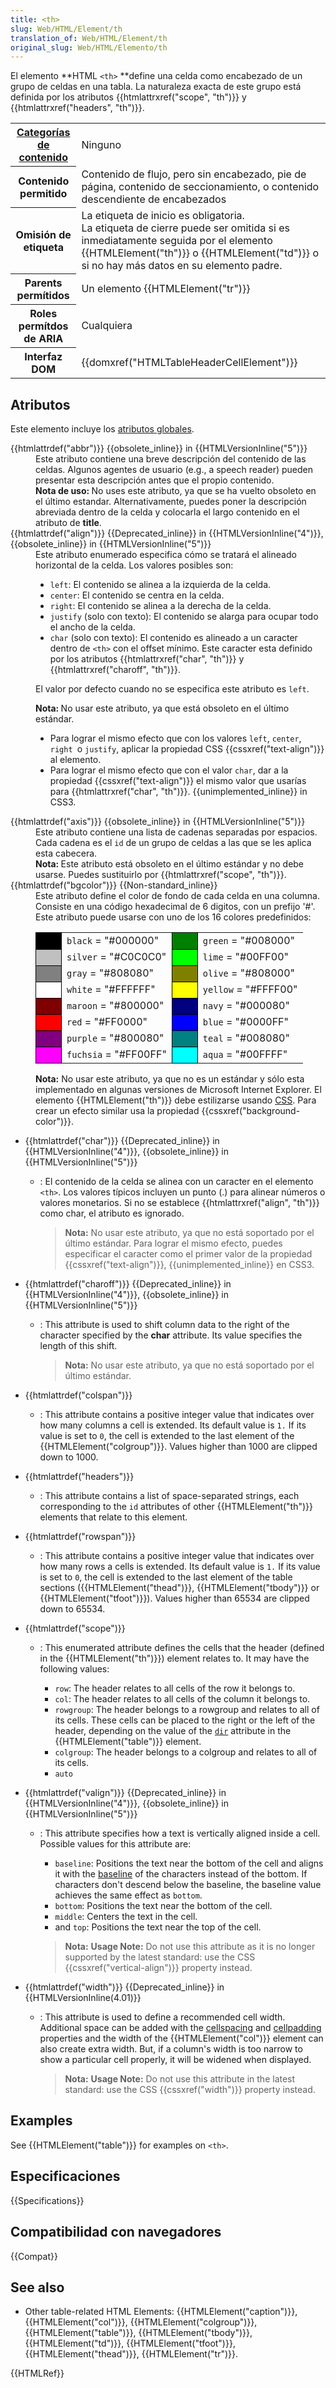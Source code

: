 ```yaml
---
title: <th>
slug: Web/HTML/Element/th
translation_of: Web/HTML/Element/th
original_slug: Web/HTML/Elemento/th
---
```

El elemento **HTML `<th>` **define una celda como encabezado de un grupo de celdas en una tabla. La naturaleza exacta de este grupo está definida por los atributos {{htmlattrxref("scope", "th")}} y {{htmlattrxref("headers", "th")}}.

<table class="properties">
  <tbody>
    <tr>
      <th scope="row">
        <a href="/en-US/docs/HTML/Content_categories"
          >Categorías de contenido</a
        >
      </th>
      <td>Ninguno</td>
    </tr>
    <tr>
      <th scope="row">Contenido permitido</th>
      <td>
        <div class="content-models">
          <div id="table-mdls">
            Contenido de flujo, pero sin encabezado, pie de página, contenido de
            seccionamiento, o contenido descendiente de encabezados
          </div>
        </div>
      </td>
    </tr>
    <tr>
      <th scope="row">Omisión de etiqueta</th>
      <td>
        La etiqueta de inicio es obligatoria.<br />La etiqueta de cierre puede
        ser omitida si es inmediatamente seguida por el elemento
        {{HTMLElement("th")}} o {{HTMLElement("td")}} o si no hay
        más datos en su elemento padre.
      </td>
    </tr>
    <tr>
      <th scope="row">Parents permítidos</th>
      <td>Un elemento {{HTMLElement("tr")}}</td>
    </tr>
    <tr>
      <th scope="row">Roles permítdos de ARIA</th>
      <td>Cualquiera</td>
    </tr>
    <tr>
      <th scope="row">Interfaz DOM</th>
      <td>{{domxref("HTMLTableHeaderCellElement")}}</td>
    </tr>
  </tbody>
</table>

## Atributos

Este elemento incluye los [atributos globales](/es/docs/Web/HTML/Global_attributes).

<dl><dt>{{htmlattrdef("abbr")}} {{obsolete_inline}} in {{HTMLVersionInline("5")}}</dt><dd>Este atributo contiene una breve descripción del contenido de las celdas. Algunos agentes de usuario (e.g., a speech reader) pueden presentar esta descripción antes que el propio contenido.</dd><dd><div class="note"><strong>Nota de uso: </strong>No uses este atributo, ya que se ha vuelto obsoleto en el último estandar. Alternativamente, puedes poner la descripción abreviada dentro de la celda y colocarla el largo contenido en el atributo de <strong>title</strong>.</div></dd><dt>{{htmlattrdef("align")}} {{Deprecated_inline}} in {{HTMLVersionInline("4")}}, {{obsolete_inline}} in {{HTMLVersionInline("5")}}</dt><dd>Este atributo enumerado especifica cómo se tratará el alineado horizontal de la celda. Los valores posibles son:<ul><li><code>left</code>: El contenido se alinea a la izquierda de la celda.</li><li><code>center</code>: El contenido se centra en la celda.</li><li><code>right</code>: El contenido se alinea a la derecha de la celda.</li><li><code>justify</code> (solo con texto): El contenido se alarga para ocupar todo el ancho de la celda.</li><li><code>char</code> (solo con texto): El contenido es alineado a un caracter dentro de <code>&#x3C;th></code> con el offset mínimo. Este caracter esta definido por los atributos {{htmlattrxref("char", "th")}} y {{htmlattrxref("charoff", "th")}}.</li></ul><p>El valor por defecto cuando no se especifica este atributo es <code>left</code>.</p><div class="note"><p><strong>Nota: </strong>No usar este atributo, ya que está obsoleto en el último estándar.</p><ul><li>Para lograr el mismo efecto que con los valores <code>left</code>, <code>center</code>, <code>right </code>o <code>justify</code>, aplicar la propiedad CSS {{cssxref("text-align")}} al elemento.</li><li>Para lograr el mismo efecto que con el valor <code>char</code>, dar a la propiedad {{cssxref("text-align")}} el mismo valor que usarías para {{htmlattrxref("char", "th")}}. {{unimplemented_inline}} in CSS3.</li></ul></div></dd><dt>{{htmlattrdef("axis")}} {{obsolete_inline}} in {{HTMLVersionInline("5")}}</dt><dd>Este atributo contiene una lista de cadenas separadas por espacios. Cada cadena es el <code>id</code> de un grupo de celdas a las que se les aplica esta cabecera.<div class="note"><strong>Nota: </strong>Este atributo está obsoleto en el último estándar y no debe usarse. Puedes sustituirlo por {{htmlattrxref("scope", "th")}}.</div></dd><dt>{{htmlattrdef("bgcolor")}} {{Non-standard_inline}}</dt><dd>Este atributo define el color de fondo de cada celda en una columna. Consiste en una código hexadecimal de 6 digitos, con un prefijo '#'. Este atributo puede usarse con uno de los 16 colores predefinidos:<table><tbody><tr><td style="background-color: black; width: 24px; height: 24px; border-width: 1px; border-color: black; border-style: solid;"></td><td><code>black</code> = "#000000"</td><td style="background-color: green; width: 24px; height: 24px; border-width: 1px; border-color: black; border-style: solid;"></td><td><code>green</code> = "#008000"</td></tr><tr><td style="background-color: silver; width: 24px; height: 24px; border-width: 1px; border-color: black; border-style: solid;"></td><td><code>silver</code> = "#C0C0C0"</td><td style="background-color: lime; width: 24px; height: 24px; border-width: 1px; border-color: black; border-style: solid;"></td><td><code>lime</code> = "#00FF00"</td></tr><tr><td style="background-color: gray; width: 24px; height: 24px; border-width: 1px; border-color: black; border-style: solid;"></td><td><code>gray</code> = "#808080"</td><td style="background-color: olive; width: 24px; height: 24px; border-width: 1px; border-color: black; border-style: solid;"></td><td><code>olive</code> = "#808000"</td></tr><tr><td style="background-color: white; width: 24px; height: 24px; border-width: 1px; border-color: black; border-style: solid;"></td><td><code>white</code> = "#FFFFFF"</td><td style="background-color: yellow; width: 24px; height: 24px; border-width: 1px; border-color: black; border-style: solid;"></td><td><code>yellow</code> = "#FFFF00"</td></tr><tr><td style="background-color: maroon; width: 24px; height: 24px; border-width: 1px; border-color: black; border-style: solid;"></td><td><code>maroon</code> = "#800000"</td><td style="background-color: navy; width: 24px; height: 24px; border-width: 1px; border-color: black; border-style: solid;"></td><td><code>navy</code> = "#000080"</td></tr><tr><td style="background-color: red; width: 24px; height: 24px; border-width: 1px; border-color: black; border-style: solid;"></td><td><code>red</code> = "#FF0000"</td><td style="background-color: blue; width: 24px; height: 24px; border-width: 1px; border-color: black; border-style: solid;"></td><td><code>blue</code> = "#0000FF"</td></tr><tr><td style="background-color: purple; width: 24px; height: 24px; border-width: 1px; border-color: black; border-style: solid;"></td><td><code>purple</code> = "#800080"</td><td style="background-color: teal; width: 24px; height: 24px; border-width: 1px; border-color: black; border-style: solid;"></td><td><code>teal</code> = "#008080"</td></tr><tr><td style="background-color: fuchsia; width: 24px; height: 24px; border-width: 1px; border-color: black; border-style: solid;"></td><td><code>fuchsia</code> = "#FF00FF"</td><td style="background-color: aqua; width: 24px; height: 24px; border-width: 1px; border-color: black; border-style: solid;"></td><td><code>aqua</code> = "#00FFFF"</td></tr></tbody></table><div class="note"><strong>Nota:</strong> No usar este atributo, ya que no es un estándar y sólo esta implementado en algunas versiones de Microsoft Internet Explorer. El elemento {{HTMLElement("th")}} debe estilizarse usando <a href="/en-US/docs/CSS">CSS</a>. Para crear un efecto similar usa la propiedad {{cssxref("background-color")}}.</div></dd></dl>

- {{htmlattrdef("char")}} {{Deprecated_inline}} in {{HTMLVersionInline("4")}}, {{obsolete_inline}} in {{HTMLVersionInline("5")}}

  - : El contenido de la celda se alinea con un caracter en el elemento `<th>`. Los valores típicos incluyen un punto (.) para alinear números o valores monetarios. Si no se establece {{htmlattrxref("align", "th")}} como char, el atributo es ignorado.

    > **Nota:** No usar este atributo, ya que no está soportado por el último estándar. Para lograr el mismo efecto, puedes especificar el caracter como el primer valor de la propiedad {{cssxref("text-align")}}, {{unimplemented_inline}} en CSS3.

<!---->

- {{htmlattrdef("charoff")}} {{Deprecated_inline}} in {{HTMLVersionInline("4")}}, {{obsolete_inline}} in {{HTMLVersionInline("5")}}

  - : This attribute is used to shift column data to the right of the character specified by the **char** attribute. Its value specifies the length of this shift.

    > **Nota:** No usar este atributo, ya que no está soportado por el último estándar.

<!---->

- {{htmlattrdef("colspan")}}
  - : This attribute contains a positive integer value that indicates over how many columns a cell is extended. Its default value is `1.` If its value is set to `0`, the cell is extended to the last element of the {{HTMLElement("colgroup")}}. Values higher than 1000 are clipped down to 1000.
- {{htmlattrdef("headers")}}
  - : This attribute contains a list of space-separated strings, each corresponding to the `id` attributes of other {{HTMLElement("th")}} elements that relate to this element.
- {{htmlattrdef("rowspan")}}
  - : This attribute contains a positive integer value that indicates over how many rows a cells is extended. Its default value is `1.` If its value is set to `0`, the cell is extended to the last element of the table sections ({{HTMLElement("thead")}}, {{HTMLElement("tbody")}} or {{HTMLElement("tfoot")}}). Values higher than 65534 are clipped down to 65534.
- {{htmlattrdef("scope")}}

  - : This enumerated attribute defines the cells that the header (defined in the {{HTMLElement("th")}}) element relates to. It may have the following values:

    - `row`: The header relates to all cells of the row it belongs to.
    - `col`: The header relates to all cells of the column it belongs to.
    - `rowgroup`: The header belongs to a rowgroup and relates to all of its cells. These cells can be placed to the right or the left of the header, depending on the value of the [`dir`](/en-US/docs/Web/HTML/Global_attributes/dir) attribute in the {{HTMLElement("table")}} element.
    - `colgroup`: The header belongs to a colgroup and relates to all of its cells.
    - `auto`

- {{htmlattrdef("valign")}} {{Deprecated_inline}} in {{HTMLVersionInline("4")}}, {{obsolete_inline}} in {{HTMLVersionInline("5")}}

  - : This attribute specifies how a text is vertically aligned inside a cell. Possible values for this attribute are:

    - `baseline`: Positions the text near the bottom of the cell and aligns it with the [baseline](https://en.wikipedia.org/wiki/Baseline_%28typography%29) of the characters instead of the bottom. If characters don't descend below the baseline, the baseline value achieves the same effect as `bottom`.
    - `bottom`: Positions the text near the bottom of the cell.
    - `middle`: Centers the text in the cell.
    - and `top`: Positions the text near the top of the cell.

    > **Nota:** **Usage Note:** Do not use this attribute as it is no longer supported by the latest standard: use the CSS {{cssxref("vertical-align")}} property instead.

- {{htmlattrdef("width")}} {{Deprecated_inline}} in {{HTMLVersionInline(4.01)}}

  - : This attribute is used to define a recommended cell width. Additional space can be added with the [cellspacing](/es/docs/Web/API/HTMLTableElement/cellSpacing) and [cellpadding](/es/docs/Web/API/HTMLTableElement/cellPadding) properties and the width of the {{HTMLElement("col")}} element can also create extra width. But, if a column's width is too narrow to show a particular cell properly, it will be widened when displayed.

    > **Nota:** **Usage Note:** Do not use this attribute in the latest standard: use the CSS {{cssxref("width")}} property instead.

## Examples

See {{HTMLElement("table")}} for examples on `<th>`.

## Especificaciones

{{Specifications}}

## Compatibilidad con navegadores

{{Compat}}

## See also

- Other table-related HTML Elements: {{HTMLElement("caption")}}, {{HTMLElement("col")}}, {{HTMLElement("colgroup")}}, {{HTMLElement("table")}}, {{HTMLElement("tbody")}}, {{HTMLElement("td")}}, {{HTMLElement("tfoot")}}, {{HTMLElement("thead")}}, {{HTMLElement("tr")}}.

{{HTMLRef}}
